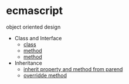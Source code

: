 # ecmascript
object oriented design

* Class and Interface
  * [class](Class%20and%20Interface/class.js)
  * [method](Class%20and%20Interface/method.js)
  * [method](Class%20and%20Interface/interface.js)
* Inheritance
  * [inherit property and method from parend](Inheritance/inheritance.js)
  * [overridde method](Inheritance/overridde.js)
